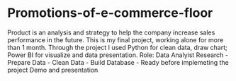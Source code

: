 # Promotions-of-e-commerce-floor
Product is an analysis and strategy to help the company increase sales performance in the
future. This is my final project, working alone for more than 1 month. Through the project I
used Python for clean data, draw chart; Power BI for visualize and data presentation.
Role: Data Analyist
Research - Prepare Data - Clean Data - Build Database - Ready before implemeting the
project
Demo and presentation

